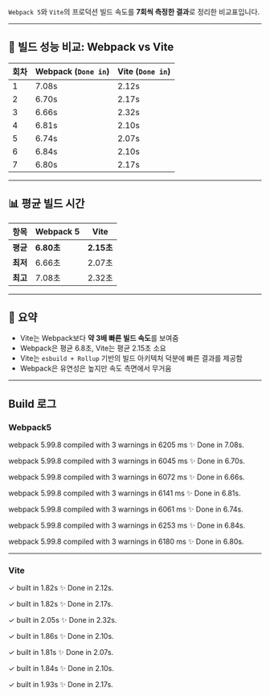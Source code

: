 `Webpack 5`와 `Vite`의 프로덕션 빌드 속도를 **7회씩 측정한 결과**로 정리한 비교표입니다.

---

## 🚀 빌드 성능 비교: Webpack vs Vite

| 회차 | **Webpack** (`Done in`) | **Vite** (`Done in`) |
| -- | ----------------------- | -------------------- |
| 1  | 7.08s                   | 2.12s                |
| 2  | 6.70s                   | 2.17s                |
| 3  | 6.66s                   | 2.32s                |
| 4  | 6.81s                   | 2.10s                |
| 5  | 6.74s                   | 2.07s                |
| 6  | 6.84s                   | 2.10s                |
| 7  | 6.80s                   | 2.17s                |

---

## 📊 평균 빌드 시간

| 항목     | Webpack 5 | Vite      |
| ------ | --------- | --------- |
| **평균** | **6.80초** | **2.15초** |
| **최저** | 6.66초     | 2.07초     |
| **최고** | 7.08초     | 2.32초     |

---

## 🧠 요약

* Vite는 Webpack보다 **약 3배 빠른 빌드 속도**를 보여줌
* Webpack은 평균 6.8초, Vite는 평균 2.15초 소요
* Vite는 `esbuild + Rollup` 기반의 빌드 아키텍처 덕분에 빠른 결과를 제공함
* Webpack은 유연성은 높지만 속도 측면에서 무거움

---

## Build 로그

### Webpack5  

webpack 5.99.8 compiled with 3 warnings in 6205 ms
✨  Done in 7.08s.

webpack 5.99.8 compiled with 3 warnings in 6045 ms
✨  Done in 6.70s.

webpack 5.99.8 compiled with 3 warnings in 6072 ms
✨  Done in 6.66s.

webpack 5.99.8 compiled with 3 warnings in 6141 ms
✨  Done in 6.81s.

webpack 5.99.8 compiled with 3 warnings in 6061 ms
✨  Done in 6.74s.

webpack 5.99.8 compiled with 3 warnings in 6253 ms
✨  Done in 6.84s.

webpack 5.99.8 compiled with 3 warnings in 6180 ms
✨  Done in 6.80s.

--- 

### Vite

✓ built in 1.82s
✨  Done in 2.12s.

✓ built in 1.82s
✨  Done in 2.17s.

✓ built in 2.05s
✨  Done in 2.32s.

✓ built in 1.86s
✨  Done in 2.10s.

✓ built in 1.81s
✨  Done in 2.07s.

✓ built in 1.84s
✨  Done in 2.10s.

✓ built in 1.93s
✨  Done in 2.17s.
